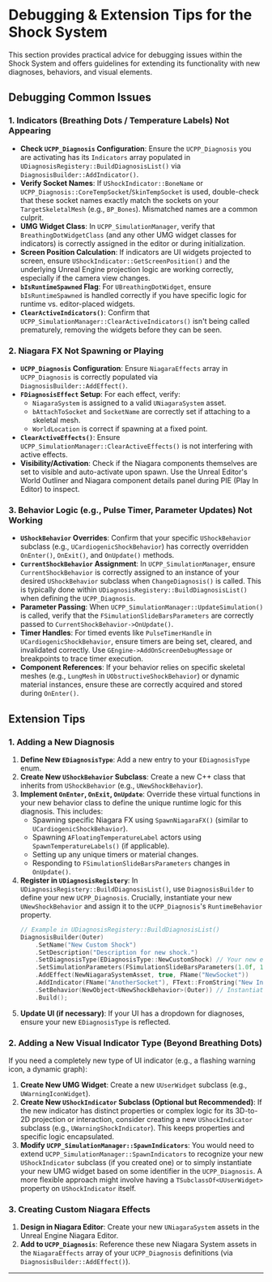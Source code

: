 # Debugging & Extension Tips for the Shock System

This section provides practical advice for debugging issues within the Shock System and offers guidelines for extending its functionality with new diagnoses, behaviors, and visual elements.

## Debugging Common Issues

### 1. Indicators (Breathing Dots / Temperature Labels) Not Appearing

* **Check `UCPP_Diagnosis` Configuration**: Ensure the `UCPP_Diagnosis` you are activating has its `Indicators` array populated in `UDiagnosisRegistery::BuildDiagnosisList()` via `DiagnosisBuilder::AddIndicator()`.
* **Verify Socket Names**: If `UShockIndicator::BoneName` or `UCPP_Diagnosis::CoreTempSocket`/`SkinTempSocket` is used, double-check that these socket names exactly match the sockets on your `TargetSkeletalMesh` (e.g., `BP_Bones`). Mismatched names are a common culprit.
* **UMG Widget Class**: In `UCPP_SimulationManager`, verify that `BreathingDotWidgetClass` (and any other UMG widget classes for indicators) is correctly assigned in the editor or during initialization.
* **Screen Position Calculation**: If indicators are UI widgets projected to screen, ensure `UShockIndicator::GetScreenPosition()` and the underlying Unreal Engine projection logic are working correctly, especially if the camera view changes.
* **`bIsRuntimeSpawned` Flag**: For `UBreathingDotWidget`, ensure `bIsRuntimeSpawned` is handled correctly if you have specific logic for runtime vs. editor-placed widgets.
* **`ClearActiveIndicators()`**: Confirm that `UCPP_SimulationManager::ClearActiveIndicators()` isn't being called prematurely, removing the widgets before they can be seen.

### 2. Niagara FX Not Spawning or Playing

* **`UCPP_Diagnosis` Configuration**: Ensure `NiagaraEffects` array in `UCPP_Diagnosis` is correctly populated via `DiagnosisBuilder::AddEffect()`.
* **`FDiagnosisEffect` Setup**: For each effect, verify:
    * `NiagaraSystem` is assigned to a valid `UNiagaraSystem` asset.
    * `bAttachToSocket` and `SocketName` are correctly set if attaching to a skeletal mesh.
    * `WorldLocation` is correct if spawning at a fixed point.
* **`ClearActiveEffects()`**: Ensure `UCPP_SimulationManager::ClearActiveEffects()` is not interfering with active effects.
* **Visibility/Activation**: Check if the Niagara components themselves are set to visible and auto-activate upon spawn. Use the Unreal Editor's World Outliner and Niagara component details panel during PIE (Play In Editor) to inspect.

### 3. Behavior Logic (e.g., Pulse Timer, Parameter Updates) Not Working

* **`UShockBehavior` Overrides**: Confirm that your specific `UShockBehavior` subclass (e.g., `UCardiogenicShockBehavior`) has correctly overridden `OnEnter()`, `OnExit()`, and `OnUpdate()` methods.
* **`CurrentShockBehavior` Assignment**: In `UCPP_SimulationManager`, ensure `CurrentShockBehavior` is correctly assigned to an instance of your desired `UShockBehavior` subclass when `ChangeDiagnosis()` is called. This is typically done within `UDiagnosisRegistery::BuildDiagnosisList()` when defining the `UCPP_Diagnosis`.
* **Parameter Passing**: When `UCPP_SimulationManager::UpdateSimulation()` is called, verify that the `FSimulationSlideBarsParameters` are correctly passed to `CurrentShockBehavior->OnUpdate()`.
* **Timer Handles**: For timed events like `PulseTimerHandle` in `UCardiogenicShockBehavior`, ensure timers are being set, cleared, and invalidated correctly. Use `GEngine->AddOnScreenDebugMessage` or breakpoints to trace timer execution.
* **Component References**: If your behavior relies on specific skeletal meshes (e.g., `LungMesh` in `UObstructiveShockBehavior`) or dynamic material instances, ensure these are correctly acquired and stored during `OnEnter()`.

## Extension Tips

### 1. Adding a New Diagnosis

1.  **Define New `EDiagnosisType`**: Add a new entry to your `EDiagnosisType` enum.
2.  **Create New `UShockBehavior` Subclass**: Create a new C++ class that inherits from `UShockBehavior` (e.g., `UNewShockBehavior`).
3.  **Implement `OnEnter`, `OnExit`, `OnUpdate`**: Override these virtual functions in your new behavior class to define the unique runtime logic for this diagnosis. This includes:
    * Spawning specific Niagara FX using `SpawnNiagaraFX()` (similar to `UCardiogenicShockBehavior`).
    * Spawning `AFloatingTemperatureLabel` actors using `SpawnTemperatureLabels()` (if applicable).
    * Setting up any unique timers or material changes.
    * Responding to `FSimulationSlideBarsParameters` changes in `OnUpdate()`.
4.  **Register in `UDiagnosisRegistery`**: In `UDiagnosisRegistery::BuildDiagnosisList()`, use `DiagnosisBuilder` to define your new `UCPP_Diagnosis`. Crucially, instantiate your new `UNewShockBehavior` and assign it to the `UCPP_Diagnosis`'s `RuntimeBehavior` property.
    ```cpp
    // Example in UDiagnosisRegistery::BuildDiagnosisList()
    DiagnosisBuilder(Outer)
        .SetName("New Custom Shock")
        .SetDescription("Description for new shock.")
        .SetDiagnosisType(EDiagnosisType::NewCustomShock) // Your new enum value
        .SetSimulationParameters(FSimulationSlideBarsParameters(1.0f, 120.f, 0.5f))
        .AddEffect(NewNiagaraSystemAsset, true, FName("NewSocket"))
        .AddIndicator(FName("AnotherSocket"), FText::FromString("New Indicator"), FText::FromString("Detail for new indicator"), nullptr)
        .SetBehavior(NewObject<UNewShockBehavior>(Outer)) // Instantiate your new behavior
        .Build();
    ```
5.  **Update UI (if necessary)**: If your UI has a dropdown for diagnoses, ensure your new `EDiagnosisType` is reflected.

### 2. Adding a New Visual Indicator Type (Beyond Breathing Dots)

If you need a completely new type of UI indicator (e.g., a flashing warning icon, a dynamic graph):

1.  **Create New UMG Widget**: Create a new `UUserWidget` subclass (e.g., `UWarningIconWidget`).
2.  **Create New `UShockIndicator` Subclass (Optional but Recommended)**: If the new indicator has distinct properties or complex logic for its 3D-to-2D projection or interaction, consider creating a new `UShockIndicator` subclass (e.g., `UWarningShockIndicator`). This keeps properties and specific logic encapsulated.
3.  **Modify `UCPP_SimulationManager::SpawnIndicators`**: You would need to extend `UCPP_SimulationManager::SpawnIndicators` to recognize your new `UShockIndicator` subclass (if you created one) or to simply instantiate your new UMG widget based on some identifier in the `UCPP_Diagnosis`. A more flexible approach might involve having a `TSubclassOf<UUserWidget>` property on `UShockIndicator` itself.

### 3. Creating Custom Niagara Effects

1.  **Design in Niagara Editor**: Create your new `UNiagaraSystem` assets in the Unreal Engine Niagara Editor.
2.  **Add to `UCPP_Diagnosis`**: Reference these new Niagara System assets in the `NiagaraEffects` array of your `UCPP_Diagnosis` definitions (via `DiagnosisBuilder::AddEffect()`).

---